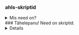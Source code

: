### ahls-skriptid
<details>
<summary>Mis need on?<summary>
### Tähelepanu!
Need on skriptid.
<details>
